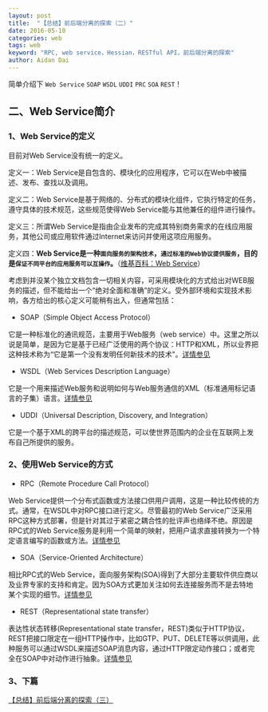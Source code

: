 ```yaml
---
layout: post
title:  "【总结】前后端分离的探索（二）"
date: 2016-05-10
categories: web
tags: web
keyword: "RPC, web service，Hessian，RESTful API，前后端分离的探索"
author: Aidan Dai
---
```


简单介绍下 `Web Service` `SOAP` `WSDL` `UDDI` `PRC` `SOA` `REST`！

## 二、Web Service简介

### 1、Web Service的定义

目前对Web Service没有统一的定义。

定义一：Web Service是自包含的、模块化的应用程序，它可以在Web中被描述、发布、查找以及调用。

定义二：Web Service是基于网络的、分布式的模块化组件，它执行特定的任务，遵守具体的技术规范，这些规范使得Web Service能与其他兼任的组件进行操作。

定义三：所谓Web Service是指由企业发布的完成其特别商务需求的在线应用服务，其他公司或应用软件通过Internet来访问并使用这项应用服务。

定义四：**Web Service是一种`面向服务的架构技术`，`通过标准的Web协议提供服务`，目的是`保证不同平台的应用服务可以互操作`。**（[维基百科：Web Service](https://en.wikipedia.org/wiki/Web_service)）

考虑到并没某个独立文档包含一切相关内容，可采用模块化的方式给出对WEB服务的描述，但不能给出一个“绝对全面和准确”的定义。受外部环境和实现技术影响，各方给出的核心定义可能稍有出入，但通常包括：

- SOAP（Simple Object Access Protocol）

它是一种标准化的通讯规范，主要用于Web服务（web service）中。这里之所以说是简单，是因为它是基于已经广泛使用的两个协议：HTTP和XML，所以业界把这种技术称为“它是第一个没有发明任何新技术的技术"。[详情参见](http://baike.sogou.com/v641208.htm?fromTitle=SOAP)

- WSDL（Web Services Description Language）

它是一个用来描述Web服务和说明如何与Web服务通信的XML（标准通用标记语言的子集）语言。[详情参见](http://baike.sogou.com/v54555.htm?fromTitle=WSDL)

- UDDI（Universal Description, Discovery, and Integration）

它是一个基于XML的跨平台的描述规范，可以使世界范围内的企业在互联网上发布自己所提供的服务。

### 2、使用Web Service的方式

-  RPC（Remote Procedure Call Protocol）

Web Service提供一个分布式函数或方法接口供用户调用，这是一种比较传统的方式。通常，在WSDL中对RPC接口进行定义。尽管最初的Web Service广泛采用RPC这种方式部署，但是针对其过于紧密之耦合性的批评声也络绎不绝。原因是RPC式的Web Service服务是利用一个简单的映射，把用户请求直接转换为一个特定语言编写的函数或方法。[详情参见](http://baike.sogou.com/v35613.htm?fromTitle=RPC)

- SOA（Service-Oriented Architecture）

相比RPC式的Web Service，面向服务架构(SOA)得到了大部分主要软件供应商以及业界专家的支持和肯定。因为SOA方式更加关注如何去连接服务而不是去特地某个实现的细节。[详情参见](http://baike.sogou.com/v64569976.htm?fromTitle=SOA&ch=ch.bk.amb)

- REST（Representational state transfer）

表达性状态转移(Representational state transfer，REST)类似于HTTP协议，REST把接口限定在一组HTTP操作中，比如GTP、PUT、DELETE等以供调用，此种服务可以通过WSDL来描述SOAP消息内容，通过HTTP限定动作接口；或者完全在SOAP中对动作进行抽象。[详情参见](http://baike.sogou.com/v650504.htm?fromTitle=REST)


### 3、下篇

[【总结】前后端分离的探索（三）](/archives/the-exploration-of-the-front-and-back-end-separation-3)